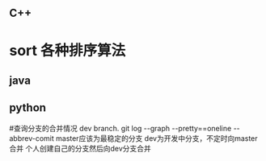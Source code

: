 ## C++
# sort 各种排序算法
## java
## python
#查询分支的合并情况
dev branch.
git log --graph --pretty==oneline --abbrev-comit
master应该为最稳定的分支
dev为开发中分支，不定时向master合并
个人创建自己的分支然后向dev分支合并

